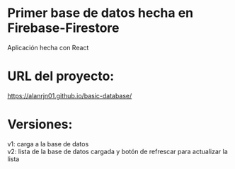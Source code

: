 # Primer base de datos hecha en Firebase-Firestore  
Aplicación hecha con React  
# URL del proyecto:  
https://alanrjn01.github.io/basic-database/  
# Versiones:  
v1: carga a la base de datos  
v2: lista de la base de datos cargada y botón de refrescar para actualizar la lista  
